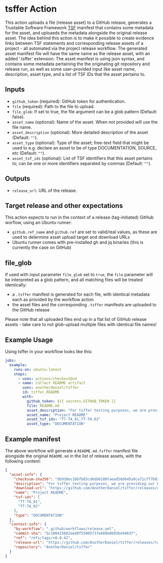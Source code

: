 <!--
 * Copyright (C) 2025 Eclipse Foundation and others. 
 * 
 * This program and the accompanying materials are made available under the
 * terms of the Eclipse Public License v. 2.0 which is available at
 * http://www.eclipse.org/legal/epl-2.0.
 * 
 * SPDX-FileType: DOCUMENTATION
 * SPDX-FileCopyrightText: 2025 Eclipse Foundation
 * SPDX-License-Identifier: EPL-2.0
-->

# tsffer Action

This action uploads a file (release asset) to a GitHub release, generates a Trustable Software Framework [TSF](https://codethinklabs.gitlab.io/trustable/trustable/) manifest that contains some metadata for the asset, and uploaeds the metadata alongside the original release asset.
The idea behind this action is to make it possible to create evidence links between TSF statements and corresponding release assets of a project - all automated via the project release workflow.
The generated asset manifest file will have the same name as the release asset, with an added '.tsffer' extension. The asset manifest is using json syntax, and contains some metadata pertaining the the originating git repository and release run, as well as some user-provided input like asset name, description, asset type, and a list of TSF IDs that the asset pertains to.

## Inputs

- `github_token` (required): GitHub token for authentication.
- `file` (required): Path to the file to upload.
- `file_glob`: If set to true, the file argument can be a glob pattern (Default: false).
- `asset_name` (optional): Name of the asset. When not provided will use the file name.
- `asset_description` (optional): More detailed description of the asset (Default: `""`).
- `asset_type` (optional): Type of the asset; free-text field that might be used to e.g. declare an asset to be of type DOCUMENTATION, SOURCE, etc (Default: `""`).
- `asset_tsf_ids` (optional): List of TSF identifiers that this asset pertains to; can be one or more identifiers separated by commas (Default: `""`).

## Outputs

- `release_url`: URL of the release.

## Target release and other expectations

This action expects to run in the context of a release (tag-initiated) GitHub worflow, using an Ubuntu runner:

- `github.ref_name` and `github.ref` are set to valid/real values, as these are used to determine asset upload target and download URLs
- Ubuntu runner comes with pre-installed gh and jq binaries (this is currently the case on GitHub)

## file_glob

If used with input parameter `file_glob` set to `true`, the `file` parameter will be interpreted as a glob pattern, and all matching files will be treated identically:

- a `.tsffer` manifest is generated for each file, with identical metadata each as provided by the workflow action
- the asset files and the corresponding `.tsffer` manifests are uploaded to the GitHub release

Please note that all uploaded files end up in a flat list of GitHub release assets - take care to not glob-upload multiple files with identical file names!

## Example Usage

Using tsffer in your workflow looks like this:

```yaml
jobs:
  example:
    runs-on: ubuntu-latest
    steps:
      - uses: actions/checkout@v4
      - name: Collect README artifact
        uses: anotherdaniel/tsffer
        id: tsffer_README
        with:
          github_token: ${{ secrets.GITHUB_TOKEN }}
          file: README.md
          asset_description: "For tsffer testing purposes, we are providing our README"
          asset_name: "Project README"
          asset_tsf_ids: "TT-TA_01,TT-TA_02"
          asset_type: "DOCUMENTATION"
```

## Example manifest

The above workflow will generate a `README.md.tsffer` manifest file alongside the original `README.md` in the list of release assets, with the following content:

```json
{
  "asset-info": {
    "checksum-sha256": "db930ec18bfb83cd6db0180faead58d645a9ca71cff7b02e78e1583e3c89c7ec",
    "description": "For tsffer testing purposes, we are providing our README",
    "download-url": "https://github.com/AnotherDaniel/tsffer/releases/download/v0.0.42/README.md",
    "name": "Project README",
    "tsf-ids": [
      "TT-TA_01",
      "TT-TA_02"
    ],
    "type": "DOCUMENTATION"
  },
  "context-info": {
    "by-workflow": ".github/workflows/release.yml",
    "commit-sha": "bc100425602aed8f55005f37e689b8603be94637",
    "ref": "refs/tags/v0.0.42",
    "release-url": "https://github.com/AnotherDaniel/tsffer/releases/tag/v0.0.42",
    "repository": "AnotherDaniel/tsffer"
  }
}
````
